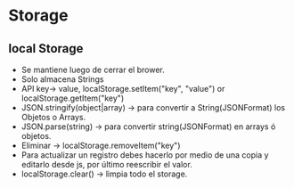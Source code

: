 # Storage

## local Storage

- Se mantiene luego de cerrar el brower.
- Solo almacena Strings
- API key-> value, localStorage.setItem("key", "value") or localStorage.getItem("key")
- JSON.stringify(object|array) -> para convertir a String(JSONFormat) los Objetos o Arrays.
- JSON.parse(string) -> para convertir string(JSONFormat) en arrays ó objetos.
- Eliminar -> localStorage.removeItem("key")
- Para actualizar un registro debes hacerlo por medio de una copia y editarlo desde js, por último reescribir el valor.
- localStorage.clear() -> limpia todo el storage.
